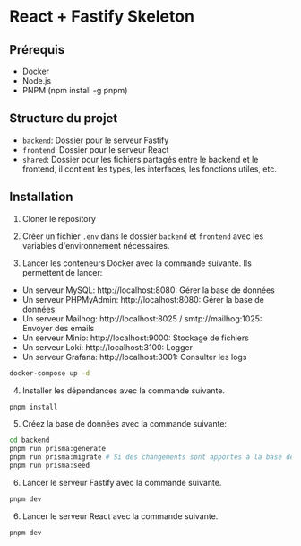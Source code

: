 # React + Fastify Skeleton

## Prérequis

- Docker
- Node.js
- PNPM (npm install -g pnpm)

## Structure du projet

- `backend`: Dossier pour le serveur Fastify
- `frontend`: Dossier pour le serveur React
- `shared`: Dossier pour les fichiers partagés entre le backend et le frontend, il contient les types, les interfaces, les fonctions utiles, etc.

## Installation

1. Cloner le repository

2. Créer un fichier `.env` dans le dossier `backend` et `frontend` avec les variables d'environnement nécessaires.

3. Lancer les conteneurs Docker avec la commande suivante. Ils permettent de lancer:

- Un serveur MySQL: http://localhost:8080: Gérer la base de données
- Un serveur PHPMyAdmin: http://localhost:8080: Gérer la base de données
- Un serveur Mailhog: http://localhost:8025 / smtp://mailhog:1025: Envoyer des emails
- Un serveur Minio: http://localhost:9000: Stockage de fichiers
- Un serveur Loki: http://localhost:3100: Logger
- Un serveur Grafana: http://localhost:3001: Consulter les logs

```bash
docker-compose up -d
```

4. Installer les dépendances avec la commande suivante.

```bash
pnpm install
```

5. Créez la base de données avec la commande suivante:

```bash
cd backend
pnpm run prisma:generate
pnpm run prisma:migrate # Si des changements sont apportés à la base de données
pnpm run prisma:seed
```

6. Lancer le serveur Fastify avec la commande suivante.

```bash
pnpm dev
```

6. Lancer le serveur React avec la commande suivante.

```bash
pnpm dev
```
